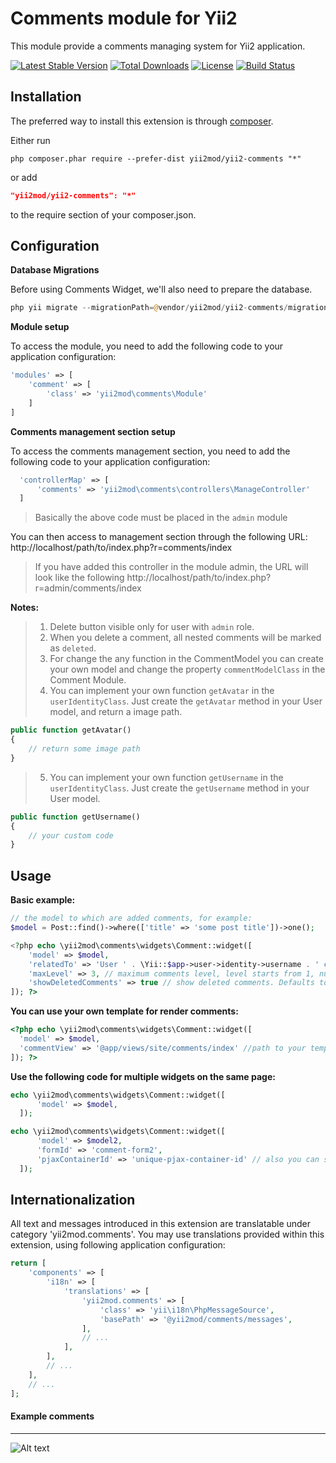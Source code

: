 Comments module for Yii2 
========================

This module provide a comments managing system for Yii2 application.

[![Latest Stable Version](https://poser.pugx.org/yii2mod/yii2-comments/v/stable)](https://packagist.org/packages/yii2mod/yii2-comments) 
[![Total Downloads](https://poser.pugx.org/yii2mod/yii2-comments/downloads)](https://packagist.org/packages/yii2mod/yii2-comments) 
[![License](https://poser.pugx.org/yii2mod/yii2-comments/license)](https://packagist.org/packages/yii2mod/yii2-comments)
[![Build Status](https://travis-ci.org/yii2mod/yii2-comments.svg?branch=master)](https://travis-ci.org/yii2mod/yii2-comments)

Installation
------------

The preferred way to install this extension is through [composer](http://getcomposer.org/download/).

Either run

```
php composer.phar require --prefer-dist yii2mod/yii2-comments "*"
```

or add

```json
"yii2mod/yii2-comments": "*"
```

to the require section of your composer.json.


Configuration
-----------------------

**Database Migrations**

Before using Comments Widget, we'll also need to prepare the database.
```php
php yii migrate --migrationPath=@vendor/yii2mod/yii2-comments/migrations
```

**Module setup**

To access the module, you need to add the following code to your application configuration:
```php
'modules' => [
    'comment' => [
        'class' => 'yii2mod\comments\Module'
    ]
]
```

**Comments management section setup**

To access the comments management section, you need to add the following code to your application configuration:
```php
  'controllerMap' => [
      'comments' => 'yii2mod\comments\controllers\ManageController'
  ]  
```
> Basically the above code must be placed in the `admin` module

You can then access to management section through the following URL:
http://localhost/path/to/index.php?r=comments/index

> If you have added this controller in the module admin, the URL will look like the following
> http://localhost/path/to/index.php?r=admin/comments/index

**Notes:**
> 1. Delete button visible only for user with `admin` role. 
> 2. When you delete a comment, all nested comments will be marked as `deleted`.
> 3. For change the any function in the CommentModel you can create your own model and change the property `commentModelClass` in the Comment Module.
> 4. You can implement your own function `getAvatar` in the `userIdentityClass`. Just create the `getAvatar` method in your User model, and return a image path.
```php
public function getAvatar()
{
    // return some image path
}
```
> 5. You can implement your own function `getUsername` in the `userIdentityClass`. Just create the `getUsername` method in your User model.
```php
public function getUsername()
{
    // your custom code
}
```
Usage
-------------------
**Basic example:**
```php
// the model to which are added comments, for example:
$model = Post::find()->where(['title' => 'some post title'])->one();

<?php echo \yii2mod\comments\widgets\Comment::widget([
    'model' => $model,
    'relatedTo' => 'User ' . \Yii::$app->user->identity->username . ' commented on the page ' . \yii\helpers\Url::current(), // for example
    'maxLevel' => 3, // maximum comments level, level starts from 1, null - unlimited level. Defaults to `7`
    'showDeletedComments' => true // show deleted comments. Defaults to `false`.
]); ?>
```

**You can use your own template for render comments:**

  ```php
<?php echo \yii2mod\comments\widgets\Comment::widget([
    'model' => $model,
    'commentView' => '@app/views/site/comments/index' //path to your template
]); ?>
  ```
  
**Use the following code for multiple widgets on the same page:**
  ```php
echo \yii2mod\comments\widgets\Comment::widget([
        'model' => $model,
    ]);

echo \yii2mod\comments\widgets\Comment::widget([
        'model' => $model2,
        'formId' => 'comment-form2',
        'pjaxContainerId' => 'unique-pjax-container-id' // also you can set the `pjaxContainerId`
    ]); 
  ```
  
## Internationalization

All text and messages introduced in this extension are translatable under category 'yii2mod.comments'.
You may use translations provided within this extension, using following application configuration:

```php
return [
    'components' => [
        'i18n' => [
            'translations' => [
                'yii2mod.comments' => [
                    'class' => 'yii\i18n\PhpMessageSource',
                    'basePath' => '@yii2mod/comments/messages',
                ],
                // ...
            ],
        ],
        // ...
    ],
    // ...
];
```

  
#### Example comments
-----
![Alt text](http://res.cloudinary.com/zfort/image/upload/v1467214676/comments-preview.png "Example comments")